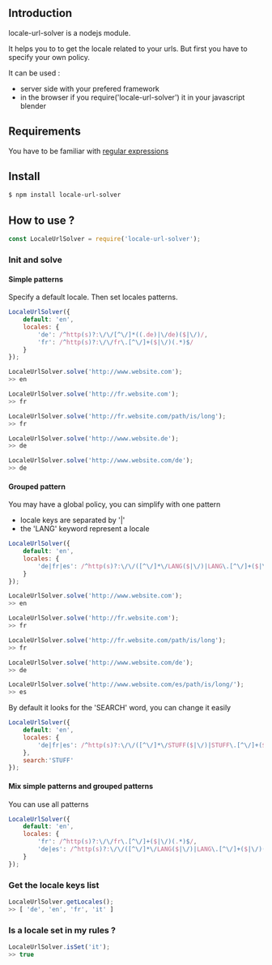 
## Introduction

locale-url-solver is a nodejs module.

It helps you to to get the locale related to your urls.
But first you have to specify your own policy. 

It can be used :
- server side with your prefered framework
- in the browser if you require('locale-url-solver') it in your javascript blender

## Requirements

You have to be familiar with [regular expressions](https://en.wikipedia.org/wiki/Regular_expression)

## Install

```bash
$ npm install locale-url-solver
```

## How to use ?

```javascript
const LocaleUrlSolver = require('locale-url-solver');
```

### Init and solve

#### Simple patterns

Specify a default locale. 
Then set locales patterns.

```javascript
LocaleUrlSolver({
    default: 'en',
    locales: {
        'de': /^http(s)?:\/\/[^\/]*((.de)|\/de)($|\/)/,
        'fr': /^http(s)?:\/\/fr\.[^\/]+($|\/)(.*)$/
    }
});

LocaleUrlSolver.solve('http://www.website.com');
>> en

LocaleUrlSolver.solve('http://fr.website.com');
>> fr

LocaleUrlSolver.solve('http://fr.website.com/path/is/long');
>> fr

LocaleUrlSolver.solve('http://www.website.de');
>> de

LocaleUrlSolver.solve('http://www.website.com/de');
>> de
```

#### Grouped pattern

You may have a global policy, you can simplify with one pattern
- locale keys are separated by '|' 
- the 'LANG' keyword represent a locale

```javascript
LocaleUrlSolver({
    default: 'en',
    locales: {
        'de|fr|es': /^http(s)?:\/\/([^\/]*\/LANG($|\/)|LANG\.[^\/]+($|\/)(.*)$)/
    }
});

LocaleUrlSolver.solve('http://www.website.com');
>> en

LocaleUrlSolver.solve('http://fr.website.com');
>> fr

LocaleUrlSolver.solve('http://fr.website.com/path/is/long');
>> fr

LocaleUrlSolver.solve('http://www.website.com/de');
>> de

LocaleUrlSolver.solve('http://www.website.com/es/path/is/long/');
>> es
```

By default it looks for the 'SEARCH' word, you can change it easily

```javascript
LocaleUrlSolver({
    default: 'en',
    locales: {
        'de|fr|es': /^http(s)?:\/\/([^\/]*\/STUFF($|\/)|STUFF\.[^\/]+($|\/)(.*)$)/
    },
    search:'STUFF'
});
```

#### Mix simple patterns and grouped patterns

You can use all patterns

```javascript
LocaleUrlSolver({
    default: 'en',
    locales: {
        'fr': /^http(s)?:\/\/fr\.[^\/]+($|\/)(.*)$/,
        'de|es': /^http(s)?:\/\/([^\/]*\/LANG($|\/)|LANG\.[^\/]+($|\/)(.*)$)/
    }
});
```

### Get the locale keys list

```javascript
LocaleUrlSolver.getLocales();
>> [ 'de', 'en', 'fr', 'it' ]
```

### Is a locale set in my rules ?

```javascript
LocaleUrlSolver.isSet('it');
>> true
```